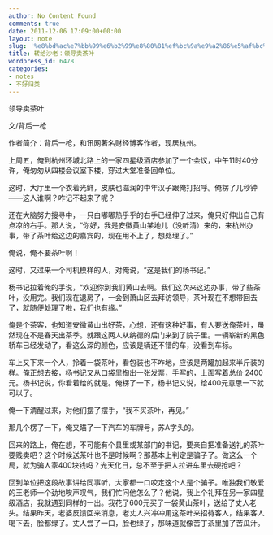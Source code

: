 ```yaml
---
author: No Content Found
comments: true
date: 2011-12-06 17:09:00+00:00
layout: note
slug: '%e8%bd%ac%e7%bb%99%e6%b2%99%e8%80%81%ef%bc%9a%e9%a2%86%e5%af%bc%e5%8d%96%e8%8c%b6%e5%8f%b6'
title: 转给沙老：领导卖茶叶
wordpress_id: 6478
categories:
- notes
- 不好归类
---
```


领导卖茶叶





文/背后一枪





作者简介：背后一枪，和讯网著名财经博客作者，现居杭州。





上周五，俺到杭州环城北路上的一家四星级酒店参加了一个会议，中午11时40分许，俺匆匆从四楼会议室下楼，穿过大堂准备回单位。





这时，大厅里一个衣着光鲜，皮肤也滋润的中年汉子跟俺打招呼。俺楞了几秒钟——这人谁啊？咋记不起来了呢？





还在大脑努力搜寻中，一只白嘟嘟热乎乎的右手已经伸了过来，俺只好伸出自己有点凉的右手。那人说，“你好，我是安徽黄山某地儿（没听清）来的，来杭州办事，带了茶叶给这边的嘉宾的，现在用不上了，想处理了。”





俺说，俺不要茶叶啊！





这时，又过来一个司机模样的人，对俺说，“这是我们的杨书记。”





杨书记拉着俺的手说，“欢迎你到我们黄山去啊。我们这次来这边办事，带了些茶叶，没用完。我们现在退房了，一会到萧山区去拜访领导，茶叶现在不想带回去了，就随便处理了啦，我们也有缘。”





俺是个茶客，也知道安微黄山出好茶，心想，还有这种好事，有人要送俺茶叶，虽然现在不是春天出茶季。就跟这两人从纳德的后门来到了院子里。一辆崭新的黑色轿车已经发动了，看这么深的颜色，应该是辆还不错的车，没看到车标。





车上又下来一个人，拎着一袋茶叶，看包装也不咋地，应该是两罐加起来半斤装的样。俺正想去接，杨书记又从口袋里掏出一张发票，手写的，上面写着总价 2400元。杨书记说，你看着给的就是。俺楞了一下，杨书记又说，给400元意思一下就可以了。





俺一下清醒过来，对他们摆了摆手，“我不买茶叶，再见。”





那几个楞了一下，俺又瞄了一下汽车的车牌号，苏A字头的。





回来的路上，俺在想，不可能有个县里或某部门的书记，要亲自把准备送礼的茶叶要贱卖吧？这个时候送茶叶也不是时候啊？那基本上判定是骗子了。做这么一个局，就为骗人家400块钱吗？光天化日，总不至于把人拉进车里去硬抢吧？





回到单位把这段故事讲给同事听，大家都一口咬定这个人是个骗子。唯独我们敬爱的王老师一个劲地唉声叹气，我们忙问他怎么了？他说，我上个礼拜在另一家四星级酒店，我就遇到同样的一出。我花了600元买了一袋黄山茶叶，送给了丈人老头。结果昨天，老婆反馈回来消息，老丈人兴冲冲用这茶叶来招待客人，结果客人喝下去，脸都绿了。丈人尝了一口，脸也绿了，那味道就像苦丁茶里加了苦瓜汁。
